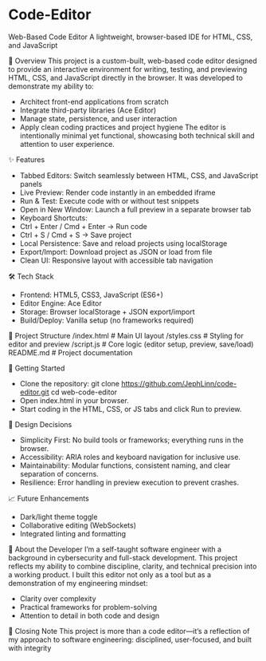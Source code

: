 # Code-Editor
Web-Based Code Editor
A lightweight, browser-based IDE for HTML, CSS, and JavaScript

📖 Overview
This project is a custom-built, web-based code editor designed to provide an interactive environment for writing, testing, and previewing HTML, CSS, and JavaScript directly in the browser.
It was developed to demonstrate my ability to:
- Architect front-end applications from scratch
- Integrate third-party libraries (Ace Editor)
- Manage state, persistence, and user interaction
- Apply clean coding practices and project hygiene
The editor is intentionally minimal yet functional, showcasing both technical skill and attention to user experience.

✨ Features
- Tabbed Editors: Switch seamlessly between HTML, CSS, and JavaScript panels
- Live Preview: Render code instantly in an embedded iframe
- Run & Test: Execute code with or without test snippets
- Open in New Window: Launch a full preview in a separate browser tab
- Keyboard Shortcuts:
- Ctrl + Enter / Cmd + Enter → Run code
- Ctrl + S / Cmd + S → Save project
- Local Persistence: Save and reload projects using localStorage
- Export/Import: Download project as JSON or load from file
- Clean UI: Responsive layout with accessible tab navigation

🛠️ Tech Stack
- Frontend: HTML5, CSS3, JavaScript (ES6+)
- Editor Engine: Ace Editor
- Storage: Browser localStorage + JSON export/import
- Build/Deploy: Vanilla setup (no frameworks required)

📂 Project Structure
/index.html        # Main UI layout
/styles.css        # Styling for editor and preview
/script.js         # Core logic (editor setup, preview, save/load)
README.md          # Project documentation



🚀 Getting Started
- Clone the repository:
git clone https://github.com/JephLinn/code-editor.git
cd web-code-editor
- Open index.html in your browser.
- Start coding in the HTML, CSS, or JS tabs and click Run to preview.

🎯 Design Decisions
- Simplicity First: No build tools or frameworks; everything runs in the browser.
- Accessibility: ARIA roles and keyboard navigation for inclusive use.
- Maintainability: Modular functions, consistent naming, and clear separation of concerns.
- Resilience: Error handling in preview execution to prevent crashes.

📈 Future Enhancements
- Dark/light theme toggle
- Collaborative editing (WebSockets)
- Integrated linting and formatting

👤 About the Developer
I’m a self-taught software engineer with a background in cybersecurity and full-stack development. This project reflects my ability to combine discipline, clarity, and technical precision into a working product.
I built this editor not only as a tool but as a demonstration of my engineering mindset:
- Clarity over complexity
- Practical frameworks for problem-solving
- Attention to detail in both code and design


📝 Closing Note
This project is more than a code editor—it’s a reflection of my approach to software engineering: disciplined, user-focused, and built with integrity
